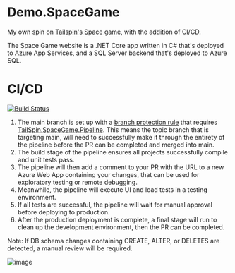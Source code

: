 # Demo.SpaceGame

My own spin on [Tailspin's Space game](https://github.com/MicrosoftDocs/mslearn-tailspin-spacegame-web), with the addition of CI/CD.

The Space Game website is a .NET Core app written in C# that's deployed to Azure App Services, and a SQL Server backend that's deployed to Azure SQL. 

# CI/CD

[![Build Status](https://dev.azure.com/MSFT-MarcusFelling/Demo/_apis/build/status/TailSpin.SpaceGame.Pipeline?repoName=MarcusFelling%2FDemo.SpaceGame&branchName=main)](https://dev.azure.com/MSFT-MarcusFelling/Demo/_build/latest?definitionId=77&repoName=MarcusFelling%2FDemo.SpaceGame&branchName=master)

1. The main branch is set up with a [branch protection rule](https://docs.github.com/en/github/administering-a-repository/managing-a-branch-protection-rule#:~:text=You%20can%20create%20a%20branch,merged%20into%20the%20protected%20branch.) that requires [TailSpin.SpaceGame.Pipeline](https://github.com/MarcusFelling/Demo.SpaceGame/blob/main/TailSpin.SpaceGame.Pipeline.yml). This means the topic branch that is targeting main, will need to successfully make it through the entirety of the pipeline before the PR can be completed and merged into main.
2. The build stage of the pipeline ensures all projects successfully compile and unit tests pass. 
3. The pipeline will then add a comment to your PR with the URL to a new Azure Web App containing your changes, that can be used for exploratory testing or remote debugging.
3. Meanwhile, the pipeline will execute UI and load tests in a testing environment. 
4. If all tests are successful, the pipeline will wait for manual approval before deploying to production. 
5. After the production deployment is complete, a final stage will run to clean up the development environment, then the PR can be completed.

Note: If DB schema changes containing CREATE, ALTER, or DELETES are detected, a manual review will be required.

![image](https://user-images.githubusercontent.com/6855361/108082923-2c618480-7038-11eb-928c-0728610a8349.png)


